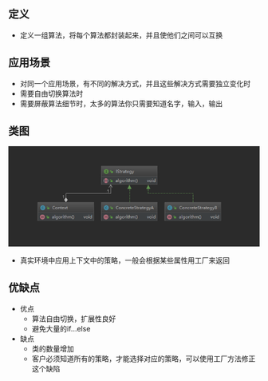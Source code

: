 ## 定义

- 定义一组算法，将每个算法都封装起来，并且使他们之间可以互换

## 应用场景

- 对同一个应用场景，有不同的解决方式，并且这些解决方式需要独立变化时
- 需要自由切换算法时
- 需要屏蔽算法细节时，太多的算法你只需要知道名字，输入，输出

## 类图

![策略模式](策略模式.png)

- 真实环境中应用上下文中的策略，一般会根据某些属性用工厂来返回

## 优缺点

- 优点
  - 算法自由切换，扩展性良好
  - 避免大量的if...else
- 缺点
  - 类的数量增加
  - 客户必须知道所有的策略，才能选择对应的策略，可以使用工厂方法修正这个缺陷